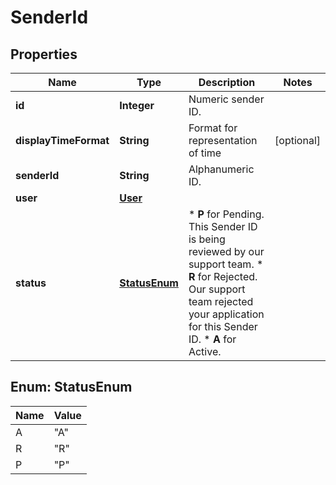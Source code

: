 
# SenderId

## Properties
Name | Type | Description | Notes
------------ | ------------- | ------------- | -------------
**id** | **Integer** | Numeric sender ID. | 
**displayTimeFormat** | **String** | Format for representation of time |  [optional]
**senderId** | **String** | Alphanumeric ID. | 
**user** | [**User**](User.md) |  | 
**status** | [**StatusEnum**](#StatusEnum) | *   **P** for Pending. This Sender ID is being reviewed by our support team. *   **R** for Rejected. Our support team rejected your application for this Sender ID. *   **A** for Active.  | 


<a name="StatusEnum"></a>
## Enum: StatusEnum
Name | Value
---- | -----
A | &quot;A&quot;
R | &quot;R&quot;
P | &quot;P&quot;



